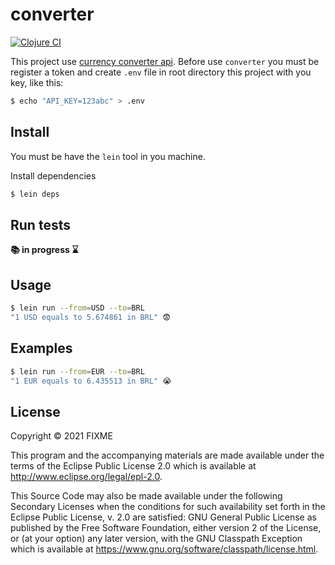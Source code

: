 # converter

[![Clojure CI](https://github.com/aristotelesbr/converter/actions/workflows/clojure.yml/badge.svg?branch=main)](https://github.com/aristotelesbr/converter/actions/workflows/clojure.yml)

This project use [currency converter api](https://free.currencyconverterapi.com/free-api-key/). Before use `converter` you must be register a token and create `.env` file in root directory this project with you key, like this:

```bash
$ echo "API_KEY=123abc" > .env
```

## Install
You must be have the `lein` tool in you machine.

Install dependencies
```bash
$ lein deps
```

## Run tests

**📚 in progress ⌛️**

## Usage

```bash
$ lein run --from=USD --to=BRL
"1 USD equals to 5.674861 in BRL" 😨
```

## Examples

```bash
$ lein run --from=EUR --to=BRL
"1 EUR equals to 6.435513 in BRL" 😭
```

## License

Copyright © 2021 FIXME

This program and the accompanying materials are made available under the
terms of the Eclipse Public License 2.0 which is available at
http://www.eclipse.org/legal/epl-2.0.

This Source Code may also be made available under the following Secondary
Licenses when the conditions for such availability set forth in the Eclipse
Public License, v. 2.0 are satisfied: GNU General Public License as published by
the Free Software Foundation, either version 2 of the License, or (at your
option) any later version, with the GNU Classpath Exception which is available
at https://www.gnu.org/software/classpath/license.html.
